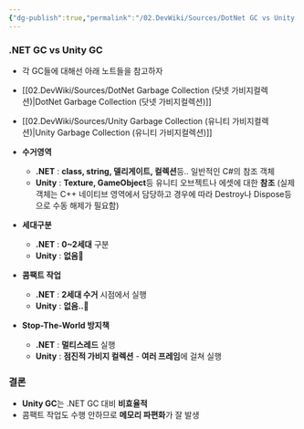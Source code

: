 ```yaml
---
{"dg-publish":true,"permalink":"/02.DevWiki/Sources/DotNet GC vs Unity GC/","noteIcon":""}
---
```


### .NET GC vs Unity GC
* 각 GC들에 대해선 아래 노트들을 참고하자
* [[02.DevWiki/Sources/DotNet Garbage Collection (닷넷 가비지컬렉션)\|DotNet Garbage Collection (닷넷 가비지컬렉션)]]
* [[02.DevWiki/Sources/Unity Garbage Collection (유니티 가비지컬렉션)\|Unity Garbage Collection (유니티 가비지컬렉션)]]


* **수거영역**
	* **.NET** : **class, string, 델리게이트, 컬렉션**등.. 일반적인 C#의 참조 객체
	* **Unity** : **Texture, GameObject**등 유니티 오브젝트나 에셋에 대한 **참조** (실제 객체는 C++ 네이티브 영역에서 담당하고 경우에 따라 Destroy나 Dispose등으로 수동 해제가 필요함)
* **세대구분**
	* **.NET** : **0~2세대** 구분
	* **Unity** : **없음🥲**
* **콤팩트 작업**
	* **.NET** : **2세대 수거** 시점에서 실행
	* **Unity** : **없음..🥹**
* **Stop-The-World 방지책**
	* **.NET** : **멀티스레드** 실행
	* **Unity** : **점진적 가비지 컬렉션** - **여러 프레임**에 걸쳐 실행
### 결론
* **Unity GC**는 .NET GC 대비 **비효율적**
* 콤팩트 작업도 수행 안하므로 **메모리 파편화**가 잘 발생
